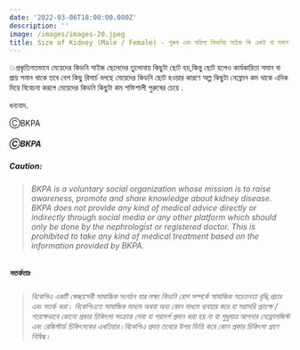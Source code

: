 ```yaml
---
date: '2022-03-06T18:00:00.000Z'
description: ''
image: /images/images-20.jpeg
title: Size of Kidney (Male / Female) - পুরুষ এবং মহিলা কিডনির সাইজ কি একই বা সমান?
---
```





💥প্রকৃতিগতভাবে মেয়েদের কিডনি সাইজ ছেলেদের তুলোনায় কিছুটা ছোট হয়,কিন্তু ছোট হলেও কার্যকারিতা সমান বা প্রায় সমান থাকে তবে বেশ কিছু রিসার্চ বলছে মেয়েদের কিডনি ছোট হওয়ার কারণে অল্প কিছুটা নেফ্রোন কম থাকে এদিক দিয়ে বিবেচনা করলে মেয়েদের কিডনি কিছুটা কম শক্তিশালী পুরুষের চেয়ে .

ধন্যবাদ.

ⒸBKPA

##### ⒸBKPA

##### **Caution:**

> ###### BKPA is a voluntary social organization whose mission is to raise awareness, promote and share knowledge about kidney disease. BKPA does not provide any kind of medical advice directly or indirectly through social media or any other platform which should only be done by the nephrologist or registered doctor. This is prohibited to take any kind of medical treatment based on the information provided by BKPA.

##### সতর্কতাঃ

> ###### বিকেপিএ একটি স্বেচ্ছাসেবী সামাজিক সংগঠন যার লক্ষ্য কিডনি রোগ সম্পর্কে সামাজিক সচেতনতা বৃদ্ধি,প্রচার এবং সতর্ক করা। বিকেপিএতে সামাজিক মাধ্যম অথবা অন্য কোন মাধ্যম ব্যবহার করে বা সরাসরি প্রত্যক্ষ / পরোক্ষভাবে কোনো প্রকার চিকিৎসা সংক্রান্ত সেবা বা পরামর্শ প্রদান করা হয় না যা শুধুমাত্র আপনার নেফ্রোলজিস্ট এবং রেজিস্টার্ড চিকিৎসকের এখতিয়ার।বিকেপিএ প্রদত্ত তথ্যের উপর ভিত্তি করে কোন প্রকার চিকিৎসা গ্রহণ নিষিদ্ধ।
